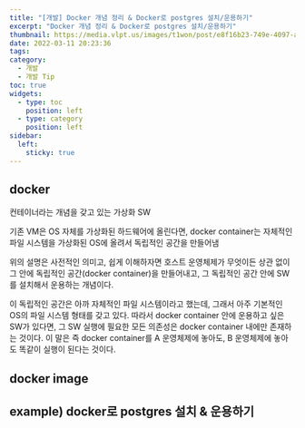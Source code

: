 ```yaml
---
title: "[개발] Docker 개념 정리 & Docker로 postgres 설치/운용하기"
excerpt: "Docker 개념 정리 & Docker로 postgres 설치/운용하기"
thumbnail: https://media.vlpt.us/images/t1won/post/e8f16b23-749e-4097-afc2-e3803e4568a4/docker.png
date: 2022-03-11 20:23:36
tags:
category:
  - 개발
  - 개발 Tip
toc: true
widgets:
  - type: toc
    position: left
  - type: category
    position: left
sidebar:
  left:
    sticky: true
---
```


## docker

컨테이너라는 개념을 갖고 있는 가상화 SW

기존 VM은 OS 자체를 가상화된 하드웨어에 올린다면,
docker container는 자체적인 파일 시스템을 가상화된 OS에 올려서 독립적인 공간을 만들어냄

위의 설명은 사전적인 의미고, 쉽게 이해하자면
호스트 운영체제가 무엇이든 상관 없이 그 안에 독립적인 공간(docker container)을 만들어내고,
그 독립적인 공간 안에 SW를 설치해서 운용하는 개념이다.

이 독립적인 공간은 아까 자체적인 파일 시스템이라고 했는데,
그래서 아주 기본적인 OS의 파일 시스템 형태를 갖고 있다.
따라서 docker container 안에 운용하고 싶은 SW가 있다면,
그 SW 실행에 필요한 모든 의존성은 docker container 내에만 존재하는 것이다.
이 말은 즉 docker container를 A 운영체제에 놓아도, B 운영체제에 놓아도 똑같이 실행이 된다는 것이다.

## docker image

## example) docker로 postgres 설치 & 운용하기